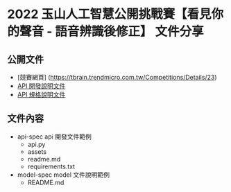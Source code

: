 # 2022 玉山人工智慧公開挑戰賽【看見你的聲音 - 語音辨識後修正】 文件分享

## 公開文件
- [競賽網頁] (https://tbrain.trendmicro.com.tw/Competitions/Details/23)
- [API 開發說明文件](https://hackmd.io/@esun-ai-competition/ry0f0yDGq)
- [API 規格說明文件](https://hackmd.io/@esun-ai-competition/SJ9IaQlGc)

## 文件內容
- api-spec 
    api 開發文件範例
    - api.py
    - assets
    - readme.md
    - requirements.txt
- model-spec
    model 文件說明範例
    - README.md
